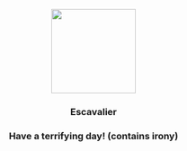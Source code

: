 <p align="center">
    <img src="https://raw.githubusercontent.com/PokeAPI/sprites/master/sprites/pokemon/589.png" width="150" height="150">
</p>
<h3 align="center"> <b>Escavalier</b></h3>
<h3 align="center">Have a terrifying day! (contains irony)</h3>

